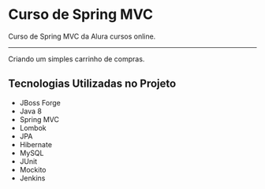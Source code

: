# Curso de Spring MVC
Curso de Spring MVC da Alura cursos online.
*** 
Criando um simples carrinho de compras.
## Tecnologias Utilizadas no Projeto
- JBoss Forge
- Java 8
- Spring MVC
- Lombok
- JPA
- Hibernate
- MySQL
- JUnit
- Mockito
- Jenkins
